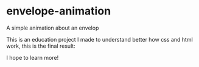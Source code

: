 # envelope-animation
A simple animation about an envelop

This is an education project I made to understand better how css and html work, this is the final result:

I hope to learn more!